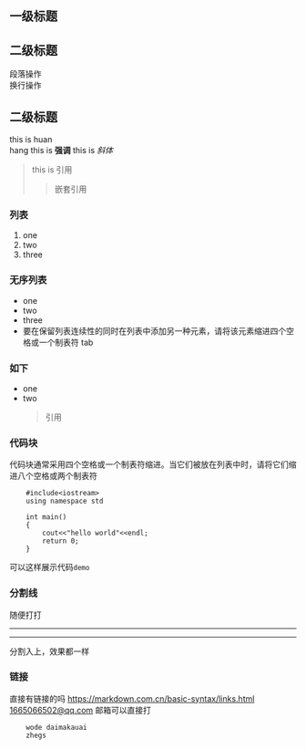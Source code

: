 ## 一级标题

## 二级标题

段落操作  
换行操作

## 二级标题

this is huan  
hang
this is **强调**
this is _斜体_

> this is 引用
>
> > 嵌套引用

### 列表

1. one
2. two
3. three

### 无序列表

- one
- two
- three
- 要在保留列表连续性的同时在列表中添加另一种元素，请将该元素缩进四个空格或一个制表符 tab

### 如下

- one
- two
  > 引用

### 代码块

代码块通常采用四个空格或一个制表符缩进。当它们被放在列表中时，请将它们缩进八个空格或两个制表符

        #include<iostream>
        using namespace std

        int main()
        {
            cout<<"hello world"<<endl;
            return 0;
        }

可以这样展示代码`demo`

### 分割线

随便打打

---

---

分割入上，效果都一样

### 链接

直接有链接的吗 https://markdown.com.cn/basic-syntax/links.html
1665066502@qq.com 邮箱可以直接打

        wode daimakauai
        zhegs

